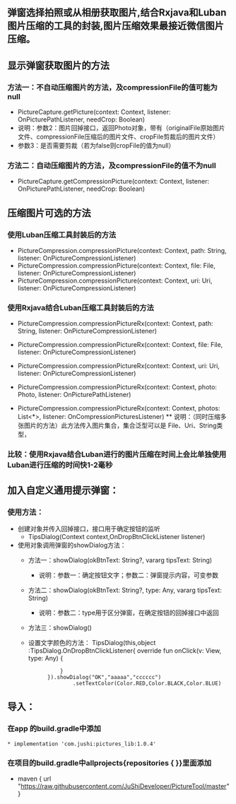 ## 弹窗选择拍照或从相册获取图片,结合Rxjava和Luban图片压缩的工具的封装,图片压缩效果最接近微信图片压缩。

## 显示弹窗获取图片的方法
### 方法一：不自动压缩图片的方法，及compressionFile的值可能为null
* PictureCapture.getPicture(context: Context, listener: OnPicturePathListener, needCrop: Boolean)
* 说明：参数2：图片回掉接口，返回Photo对象，带有（originalFile原始图片文件、compressionFile压缩后的图片文件、cropFile剪裁后的图片文件）
* 参数3：是否需要剪裁（若为false则cropFile的值为null）

### 方法二：自动压缩图片的方法，及compressionFile的值不为null
* PictureCapture.getCompressionPicture(context: Context, listener: OnPicturePathListener, needCrop: Boolean)

## 压缩图片可选的方法
### 使用Luban压缩工具封装后的方法
* PictureCompression.compressionPicture(context: Context, path: String, listener: OnPictureCompressionListener)
* PictureCompression.compressionPicture(context: Context, file: File, listener: OnPictureCompressionListener)
* PictureCompression.compressionPicture(context: Context, uri: Uri, listener: OnPictureCompressionListener)

### 使用Rxjava结合Luban压缩工具封装后的方法
* PictureCompression.compressionPictureRx(context: Context, path: String, listener: OnPictureCompressionListener)
* PictureCompression.compressionPictureRx(context: Context, file: File, listener: OnPictureCompressionListener)
* PictureCompression.compressionPictureRx(context: Context, uri: Uri, listener: OnPictureCompressionListener)
* PictureCompression.compressionPictureRx(context: Context, photo: Photo, listener: OnPicturePathListener)

* PictureCompression.compressionPictureRx(context: Context, photos: List<*>, listener: OnCompressionPicturesListener)
** 说明：（同时压缩多张图片的方法）此方法传入图片集合，集合泛型可以是 File、Uri、String类型，

### 比较：使用Rxjava结合Luban进行的图片压缩在时间上会比单独使用Luban进行压缩的时间快1-2毫秒

## 加入自定义通用提示弹窗：
### 使用方法：
* 创建对象并传入回掉接口，接口用于确定按钮的监听
    * TipsDialog(Context context,OnDropBtnClickListener listener)
* 使用对象调用弹窗的showDialog方法：
    * 方法一：showDialog(okBtnText: String?, vararg tipsText: String)
        * 说明：参数一：确定按钮文字；参数二：弹窗提示内容，可变参数
    * 方法二：showDialog(okBtnText: String?, type: Any, vararg tipsText: String)
        * 说明：参数二：type用于区分弹窗，在确定按钮的回掉接口中返回
    * 方法三：showDialog()

    * 设置文字颜色的方法：
     TipsDialog(this,object :TipsDialog.OnDropBtnClickListener{
                    override fun onClick(v: View, type: Any) {

                    }
                }).showDialog("OK","aaaaa","cccccc")
                        .setTextColor(Color.RED,Color.BLACK,Color.BLUE)

## 导入：
### 在app 的build.gradle中添加
    * implementation 'com.jushi:pictures_lib:1.0.4'

### 在项目的build.gradle中allprojects{repositories { }}里面添加
  * maven { url "https://raw.githubusercontent.com/JuShiDeveloper/PictureTool/master" }